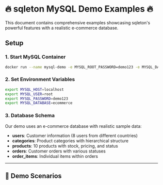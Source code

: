 # 🔥 sqleton MySQL Demo Examples 🔥

This document contains comprehensive examples showcasing sqleton's powerful features with a realistic e-commerce database.

## Setup

### 1. Start MySQL Container
```bash
docker run --name mysql-demo -e MYSQL_ROOT_PASSWORD=demo123 -e MYSQL_DATABASE=ecommerce -p 3306:3306 -d mysql:8.0
```

### 2. Set Environment Variables
```bash
export MYSQL_HOST=localhost
export MYSQL_USER=root  
export MYSQL_PASSWORD=demo123
export MYSQL_DATABASE=ecommerce
```

### 3. Database Schema
Our demo uses an e-commerce database with realistic sample data:
- **users**: Customer information (8 users from different countries)
- **categories**: Product categories with hierarchical structure
- **products**: 10 products with stock, pricing, and status
- **orders**: Customer orders with various statuses  
- **order_items**: Individual items within orders

---

## 🚀 Demo Scenarios
